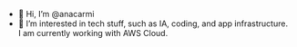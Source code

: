 - 👋 Hi, I’m @anacarmi
- 👀 I’m interested in tech stuff, such as IA, coding, and app infrastructure. I am currently working with AWS Cloud.

<!---
anacarmi/anacarmi is a ✨ special ✨ repository because its `README.md` (this file) appears on your GitHub profile.
You can click the Preview link to take a look at your changes.
--->
